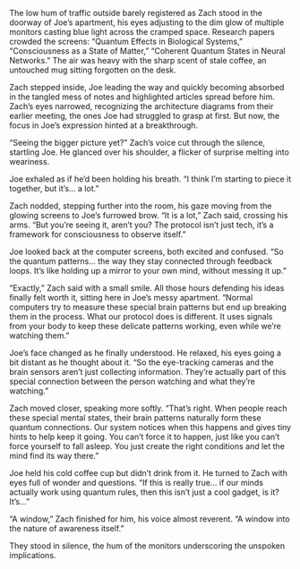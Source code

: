 The low hum of traffic outside barely registered as Zach stood in the doorway of Joe’s apartment, his eyes adjusting to the dim glow of multiple monitors casting blue light across the cramped space. Research papers crowded the screens: “Quantum Effects in Biological Systems,” “Consciousness as a State of Matter,” “Coherent Quantum States in Neural Networks.” The air was heavy with the sharp scent of stale coffee, an untouched mug sitting forgotten on the desk. 

Zach stepped inside, Joe leading the way and quickly becoming absorbed in the tangled mess of notes and highlighted articles spread before him. Zach’s eyes narrowed, recognizing the architecture diagrams from their earlier meeting, the ones Joe had struggled to grasp at first. But now, the focus in Joe’s expression hinted at a breakthrough. 

“Seeing the bigger picture yet?” Zach’s voice cut through the silence, startling Joe. He glanced over his shoulder, a flicker of surprise melting into weariness. 

Joe exhaled as if he’d been holding his breath. “I think I’m starting to piece it together, but it’s… a lot.” 

Zach nodded, stepping further into the room, his gaze moving from the glowing screens to Joe’s furrowed brow. “It is a lot,” Zach said, crossing his arms. “But you’re seeing it, aren’t you? The protocol isn’t just tech, it’s a framework for consciousness to observe itself.” 

Joe looked back at the computer screens, both excited and confused. “So the quantum patterns... the way they stay connected through feedback loops. It’s like holding up a mirror to your own mind, without messing it up.” 

“Exactly,” Zach said with a small smile. All those hours defending his ideas finally felt worth it, sitting here in Joe’s messy apartment. “Normal computers try to measure these special brain patterns but end up breaking them in the process. What our protocol does is different. It uses signals from your body to keep these delicate patterns working, even while we’re watching them.” 

Joe’s face changed as he finally understood. He relaxed, his eyes going a bit distant as he thought about it. “So the eye-tracking cameras and the brain sensors aren’t just collecting information. They’re actually part of this special connection between the person watching and what they’re watching.” 

Zach moved closer, speaking more softly. “That’s right. When people reach these special mental states, their brain patterns naturally form these quantum connections. Our system notices when this happens and gives tiny hints to help keep it going. You can’t force it to happen, just like you can’t force yourself to fall asleep. You just create the right conditions and let the mind find its way there.” 

Joe held his cold coffee cup but didn’t drink from it. He turned to Zach with eyes full of wonder and questions. “If this is really true... if our minds actually work using quantum rules, then this isn’t just a cool gadget, is it? It’s...” 

“A window,” Zach finished for him, his voice almost reverent. “A window into the nature of awareness itself.” 

They stood in silence, the hum of the monitors underscoring the unspoken implications.
